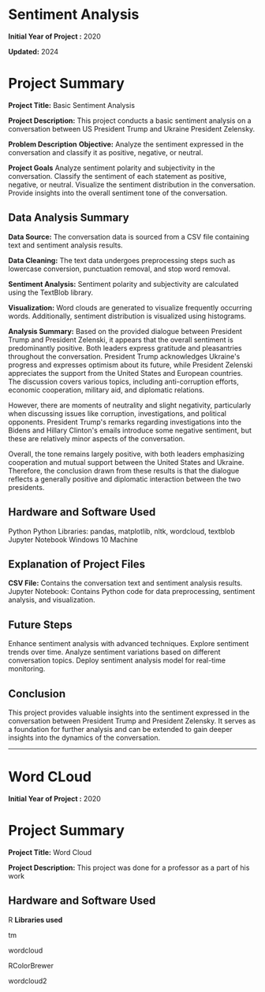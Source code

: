 # Sentiment Analysis

**Initial Year of Project :** 2020

**Updated:** 2024

# Project Summary

**Project Title:** Basic Sentiment Analysis

**Project Description:** This project conducts a basic sentiment analysis on a conversation between US President Trump and Ukraine President Zelensky.

**Problem Description**
**Objective:** Analyze the sentiment expressed in the conversation and classify it as positive, negative, or neutral.

**Project Goals**
Analyze sentiment polarity and subjectivity in the conversation.
Classify the sentiment of each statement as positive, negative, or neutral.
Visualize the sentiment distribution in the conversation.
Provide insights into the overall sentiment tone of the conversation.
## Data Analysis Summary
**Data Source:** The conversation data is sourced from a CSV file containing text and sentiment analysis results.

**Data Cleaning:** The text data undergoes preprocessing steps such as lowercase conversion, punctuation removal, and stop word removal.

**Sentiment Analysis:** Sentiment polarity and subjectivity are calculated using the TextBlob library.

**Visualization:** Word clouds are generated to visualize frequently occurring words. Additionally, sentiment distribution is visualized using histograms.

**Analysis Summary:** Based on the provided dialogue between President Trump and President Zelenski, it appears that the overall sentiment is predominantly positive. Both leaders express gratitude and pleasantries throughout the conversation. President Trump acknowledges Ukraine's progress and expresses optimism about its future, while President Zelenski appreciates the support from the United States and European countries. The discussion covers various topics, including anti-corruption efforts, economic cooperation, military aid, and diplomatic relations.

However, there are moments of neutrality and slight negativity, particularly when discussing issues like corruption, investigations, and political opponents. President Trump's remarks regarding investigations into the Bidens and Hillary Clinton's emails introduce some negative sentiment, but these are relatively minor aspects of the conversation.

Overall, the tone remains largely positive, with both leaders emphasizing cooperation and mutual support between the United States and Ukraine. Therefore, the conclusion drawn from these results is that the dialogue reflects a generally positive and diplomatic interaction between the two presidents.

## Hardware and Software Used
Python
Python Libraries: pandas, matplotlib, nltk, wordcloud, textblob
Jupyter Notebook
Windows 10 Machine
## Explanation of Project Files
**CSV File:** Contains the conversation text and sentiment analysis results.
Jupyter Notebook: Contains Python code for data preprocessing, sentiment analysis, and visualization.
## Future Steps
Enhance sentiment analysis with advanced techniques.
Explore sentiment trends over time.
Analyze sentiment variations based on different conversation topics.
Deploy sentiment analysis model for real-time monitoring.
## Conclusion
This project provides valuable insights into the sentiment expressed in the conversation between President Trump and President Zelensky. It serves as a foundation for further analysis and can be extended to gain deeper insights into the dynamics of the conversation.








------------------------------------------------------------------------------------------------

# Word CLoud

**Initial Year of Project :** 2020

# Project Summary

**Project Title:** Word Cloud

**Project Description:** This project was done for a professor as a part of his work 

## Hardware and Software Used
R
**Libraries used**

tm

wordcloud

RColorBrewer

wordcloud2
